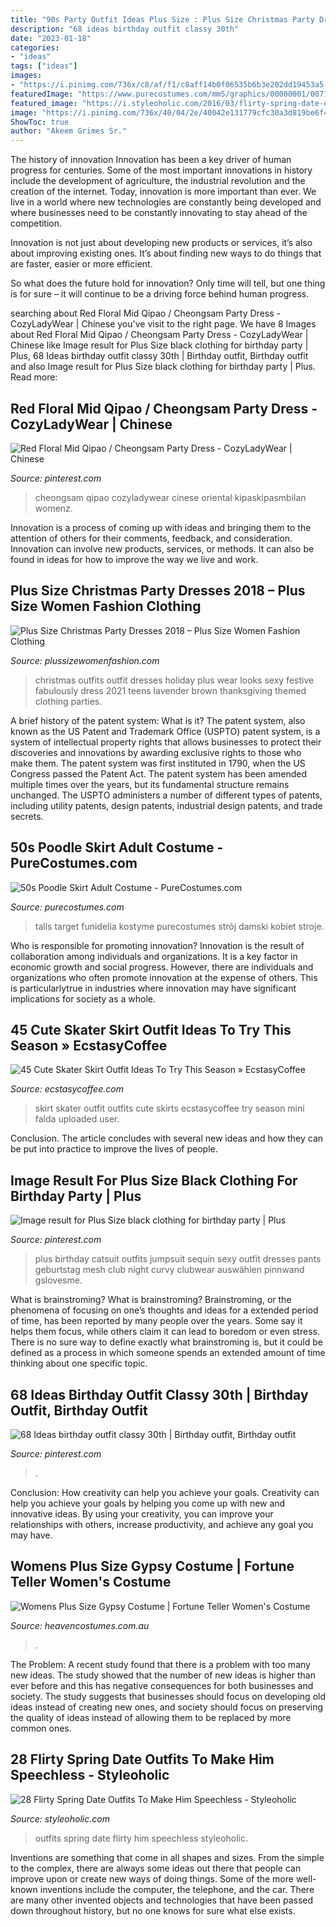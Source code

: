 ```yaml
---
title: "90s Party Outfit Ideas Plus Size : Plus Size Christmas Party Dresses 2018 – Plus Size Women Fashion Clothing"
description: "68 ideas birthday outfit classy 30th"
date: "2023-01-18"
categories:
- "ideas"
tags: ["ideas"]
images:
- "https://i.pinimg.com/736x/c8/af/f1/c8aff14b0f06535b6b3e202dd19453a5--birthday-parties-plus-size.jpg"
featuredImage: "https://www.purecostumes.com/mm5/graphics/00000001/00710_full_1.jpg"
featured_image: "https://i.styleoholic.com/2016/03/flirty-spring-date-outfits-to-make-him-speechless-3.jpg"
image: "https://i.pinimg.com/736x/40/04/2e/40042e131779cfc30a3d819be6f49573.jpg"
ShowToc: true
author: "Akeem Grimes Sr."
---
```



The history of innovation
Innovation has been a key driver of human progress for centuries. Some of the most important innovations in history include the development of agriculture, the industrial revolution and the creation of the internet.
Today, innovation is more important than ever. We live in a world where new technologies are constantly being developed and where businesses need to be constantly innovating to stay ahead of the competition.

Innovation is not just about developing new products or services, it’s also about improving existing ones. It’s about finding new ways to do things that are faster, easier or more efficient.

So what does the future hold for innovation? Only time will tell, but one thing is for sure – it will continue to be a driving force behind human progress.

	

		
searching about Red Floral Mid Qipao / Cheongsam Party Dress - CozyLadyWear | Chinese you've visit to the right page. We have 8 Images about Red Floral Mid Qipao / Cheongsam Party Dress - CozyLadyWear | Chinese like Image result for Plus Size black clothing for birthday party | Plus, 68 Ideas birthday outfit classy 30th | Birthday outfit, Birthday outfit and also Image result for Plus Size black clothing for birthday party | Plus. Read more:
		
    
## Red Floral Mid Qipao / Cheongsam Party Dress - CozyLadyWear | Chinese

<img loading=lazy src="https://i.pinimg.com/736x/40/04/2e/40042e131779cfc30a3d819be6f49573.jpg" onerror="this.onerror=null;this.src='https://tse3.mm.bing.net/th?id=OIP.sz3u4BbwrG9vXdfjLR5KLwHaJ4&amp;pid=15.1';" alt="Red Floral Mid Qipao / Cheongsam Party Dress - CozyLadyWear | Chinese">

_Source: pinterest.com_

>cheongsam qipao cozyladywear cinese oriental kipaskipasmbilan womenz. 

	

Innovation is a process of coming up with ideas and bringing them to the attention of others for their comments, feedback, and consideration. Innovation can involve new products, services, or methods. It can also be found in ideas for how to improve the way we live and work.

    
## Plus Size Christmas Party Dresses 2018 – Plus Size Women Fashion Clothing

<img loading=lazy src="http://plussizewomenfashion.com/wp-content/uploads/2017/12/15.-Best-outfit-ideas-for-Christams-party.jpg" onerror="this.onerror=null;this.src='https://tse3.mm.bing.net/th?id=OIP.JWRDgNWNaO55nABs2RMDbAAAAA&amp;pid=15.1';" alt="Plus Size Christmas Party Dresses 2018 – Plus Size Women Fashion Clothing">

_Source: plussizewomenfashion.com_

>christmas outfits outfit dresses holiday plus wear looks sexy festive fabulously dress 2021 teens lavender brown thanksgiving themed clothing parties. 

	

A brief history of the patent system: What is it?
The patent system, also known as the US Patent and Trademark Office (USPTO) patent system, is a system of intellectual property rights that allows businesses to protect their discoveries and innovations by awarding exclusive rights to those who make them. The patent system was first instituted in 1790, when the US Congress passed the Patent Act. The patent system has been amended multiple times over the years, but its fundamental structure remains unchanged. The USPTO administers a number of different types of patents, including utility patents, design patents, industrial design patents, and trade secrets.

    
## 50s Poodle Skirt Adult Costume - PureCostumes.com

<img loading=lazy src="https://www.purecostumes.com/mm5/graphics/00000001/00710_full_1.jpg" onerror="this.onerror=null;this.src='https://tse4.mm.bing.net/th?id=OIP.iXUb63dNJaEOlnVkvlCyLAHaLO&amp;pid=15.1';" alt="50s Poodle Skirt Adult Costume - PureCostumes.com">

_Source: purecostumes.com_

>talls target funidelia kostyme purecostumes strój damski kobiet stroje. 

	

Who is responsible for promoting innovation?
Innovation is the result of collaboration among individuals and organizations. It is a key factor in economic growth and social progress. However, there are individuals and organizations who often promote innovation at the expense of others. This is particularlytrue in industries where innovation may have significant implications for society as a whole.

    
## 45 Cute Skater Skirt Outfit Ideas To Try This Season » EcstasyCoffee

<img loading=lazy src="https://i1.wp.com/www.ecstasycoffee.com/wp-content/uploads/2016/12/Skater-Skirt13.jpg?resize=700%2C1045" onerror="this.onerror=null;this.src='https://tse3.mm.bing.net/th?id=OIP.717vhgHhBIrQUDGGponvrwHaLD&amp;pid=15.1';" alt="45 Cute Skater Skirt Outfit Ideas To Try This Season » EcstasyCoffee">

_Source: ecstasycoffee.com_

>skirt skater outfit outfits cute skirts ecstasycoffee try season mini falda uploaded user. 

	

Conclusion.
The article concludes with several new ideas and how they can be put into practice to improve the lives of people.

    
## Image Result For Plus Size Black Clothing For Birthday Party | Plus

<img loading=lazy src="https://i.pinimg.com/736x/c8/af/f1/c8aff14b0f06535b6b3e202dd19453a5--birthday-parties-plus-size.jpg" onerror="this.onerror=null;this.src='https://tse4.mm.bing.net/th?id=OIP.KdJXNJaevaTwpC5WcdFgiwHaLG&amp;pid=15.1';" alt="Image result for Plus Size black clothing for birthday party | Plus">

_Source: pinterest.com_

>plus birthday catsuit outfits jumpsuit sequin sexy outfit dresses pants geburtstag mesh club night curvy clubwear auswählen pinnwand gslovesme. 

	

What is brainstroming?
What is brainstroming? Brainstroming, or the phenomena of focusing on one’s thoughts and ideas for a extended period of time, has been reported by many people over the years. Some say it helps them focus, while others claim it can lead to boredom or even stress. There is no sure way to define exactly what brainstroming is, but it could be defined as a process in which someone spends an extended amount of time thinking about one specific topic.

    
## 68 Ideas Birthday Outfit Classy 30th | Birthday Outfit, Birthday Outfit

<img loading=lazy src="https://i.pinimg.com/736x/24/73/3b/24733b1ef03832be98252dd7272d0072.jpg" onerror="this.onerror=null;this.src='https://tse1.mm.bing.net/th?id=OIP.RPDORaXTSvr9KIyaRE8EAQAAAA&amp;pid=15.1';" alt="68 Ideas birthday outfit classy 30th | Birthday outfit, Birthday outfit">

_Source: pinterest.com_

>. 

	

Conclusion: How creativity can help you achieve your goals.
Creativity can help you achieve your goals by helping you come up with new and innovative ideas. By using your creativity, you can improve your relationships with others, increase productivity, and achieve any goal you may have.

    
## Womens Plus Size Gypsy Costume | Fortune Teller Women&#039;s Costume

<img loading=lazy src="https://www.heavencostumes.com.au/media/catalog/product/cache/3ca7c4de79fd9294a778cbfdebc9dde4/l/a/la-85381x-plus-size-leg-avenue-mystic-vixen-sexy-gypsy-fancy-dress-costume-front-close-r.jpg" onerror="this.onerror=null;this.src='https://tse3.mm.bing.net/th?id=OIP.wlV5q4YyvE8XlJArG0Z_kwHaKm&amp;pid=15.1';" alt="Womens Plus Size Gypsy Costume | Fortune Teller Women&#039;s Costume">

_Source: heavencostumes.com.au_

>. 

	

The Problem:
A recent study found that there is a problem with too many new ideas. The study showed that the number of new ideas is higher than ever before and this has negative consequences for both businesses and society. The study suggests that businesses should focus on developing old ideas instead of creating new ones, and society should focus on preserving the quality of ideas instead of allowing them to be replaced by more common ones.

    
## 28 Flirty Spring Date Outfits To Make Him Speechless - Styleoholic

<img loading=lazy src="https://i.styleoholic.com/2016/03/flirty-spring-date-outfits-to-make-him-speechless-3.jpg" onerror="this.onerror=null;this.src='https://tse4.mm.bing.net/th?id=OIP.ZaIu6InXg9bfB59OsA2v-QHaOc&amp;pid=15.1';" alt="28 Flirty Spring Date Outfits To Make Him Speechless - Styleoholic">

_Source: styleoholic.com_

>outfits spring date flirty him speechless styleoholic. 

	

Inventions are something that come in all shapes and sizes. From the simple to the complex, there are always some ideas out there that people can improve upon or create new ways of doing things. Some of the more well-known inventions include the computer, the telephone, and the car. There are many other invented objects and technologies that have been passed down throughout history, but no one knows for sure what else exists.

